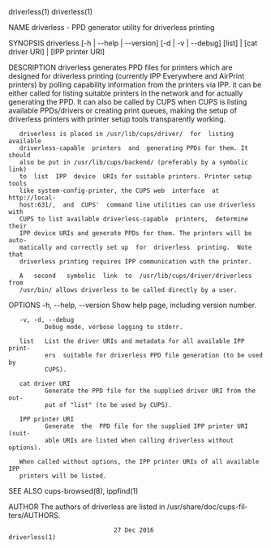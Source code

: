 driverless(1)                                                   driverless(1)

NAME
       driverless - PPD generator utility for driverless printing

SYNOPSIS
       driverless [-h | --help | --version] [-d | -v | --debug] [list] | [cat driver URI] | [IPP printer URI]

DESCRIPTION
       driverless  generates  PPD  files  for printers which are designed for
       driverless printing (currently IPP Everywhere and  AirPrint  printers)
       by polling capability information from the printers via IPP. it can be
       either called for listing suitable printers in  the  network  and  for
       actually  generating  the PPD. It can also be called by CUPS when CUPS
       is listing available PPDs/drivers or creating print queues, making the
       setup  of  driverless  printers with printer setup tools transparently
       working.

       driverless is placed in /usr/lib/cups/driver/  for  listing  available
       driverless-capable  printers  and  generating PPDs for them. It should
       also be put in /usr/lib/cups/backend/ (preferably by a symbolic  link)
       to  list  IPP  device  URIs for suitable printers. Printer setup tools
       like system-config-printer, the CUPS web  interface  at  http://local‐
       host:631/,  and  CUPS'  command line utilities can use driverless with
       CUPS to list available driverless-capable  printers,  determine  their
       IPP device URIs and generate PPDs for them. The printers will be auto‐
       matically and correctly set up  for  driverless  printing.  Note  that
       driverless printing requires IPP communication with the printer.

       A   second   symbolic  link  to  /usr/lib/cups/driver/driverless  from
       /usr/bin/ allows driverless to be called directly by a user.

OPTIONS
       -h, --help, --version
              Show help page, including version number.

       -v, -d, --debug
              Debug mode, verbose logging to stderr.

       list   List the driver URIs and metadata for all available IPP  print‐
              ers  suitable for driverless PPD file generation (to be used by
              CUPS).

       cat driver URI
              Generate the PPD file for the supplied driver URI from the out‐
              put of "list" (to be used by CUPS).

       IPP printer URI
              Generate  the  PPD file for the supplied IPP printer URI (suit‐
              able URIs are listed when calling driverless without options).

       When called without options, the IPP printer URIs of all available IPP
       printers will be listed.

SEE ALSO
       cups-browsed(8), ippfind(1)

AUTHOR
       The  authors  of  driverless  are  listed  in /usr/share/doc/cups-fil‐
       ters/AUTHORS.

                                 27 Dec 2016                    driverless(1)
